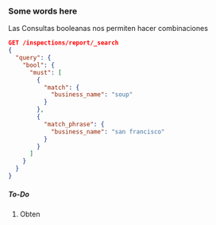 ### Some words here

Las Consultas booleanas nos permiten hacer combinaciones
```json
GET /inspections/report/_search
{
  "query": {
    "bool": {
      "must": [
        {
          "match": {
            "business_name": "soup"
          }
        },
        {
          "match_phrase": {
            "business_name": "san francisco"
          }
        }
      ]
    }
  }
}
``` 

##### To-Do
1. Obten 

```json
